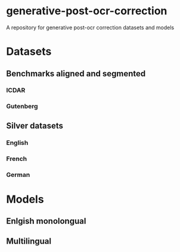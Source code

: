# generative-post-ocr-correction
A repository for generative post-ocr correction datasets and models

# Datasets

## Benchmarks aligned and segmented

### ICDAR

### Gutenberg


## Silver datasets

### English

### French

### German


# Models

## Enlgish monolongual

## Multilingual
